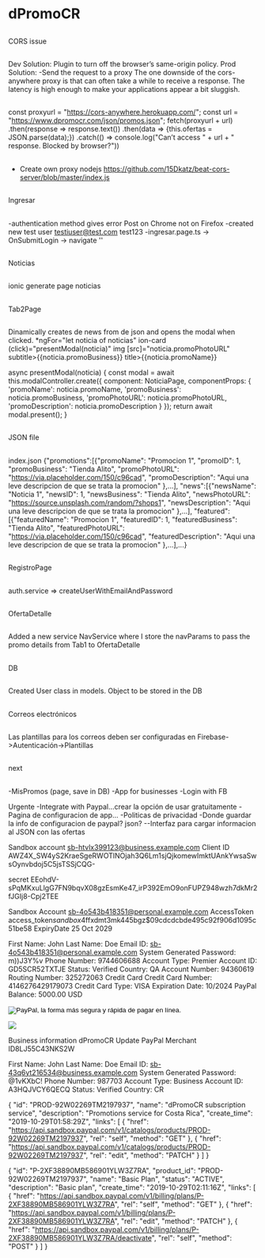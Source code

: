 # dPromoCR



##
CORS issue
##
Dev Solution: Plugin to turn off the browser’s same-origin policy.
Prod Solution:
-Send the request to a proxy
The one downside of the cors-anywhere proxy is that can often take a while to receive a response. The latency is high enough to make your applications appear a bit sluggish.
##
const proxyurl = "https://cors-anywhere.herokuapp.com/";
const url = "https://www.dpromocr.com/json/promos.json";
fetch(proxyurl + url) 
.then(response => response.text())
.then(data => {this.ofertas = JSON.parse(data);})
.catch(() => console.log("Can’t access " + url + " response. Blocked by browser?"))
##
- Create own proxy nodejs
https://github.com/15Dkatz/beat-cors-server/blob/master/index.js

##
Ingresar
##
-authentication method gives error Post on Chrome not on Firefox
-created new test user testiuser@test.com test123
-ingresar.page.ts -> OnSubmitLogin -> navigate ''

##
Noticias
##
ionic generate page noticias

##
Tab2Page
##
Dinamically creates de news from de json and opens the modal when clicked.
*ngFor="let noticia of noticias"
ion-card (click)="presentModal(noticia)"
img [src]="noticia.promoPhotoURL"
subtitle>{{noticia.promoBusiness}}
title>{{noticia.promoName}}

async presentModal(noticia) {
    const modal = await this.modalController.create({
      component: NoticiaPage,
      componentProps: {
        'promoName': noticia.promoName,
        'promoBusiness': noticia.promoBusiness,
        'promoPhotoURL': noticia.promoPhotoURL,
        'promoDescription': noticia.promoDescription
      }
    });
    return await modal.present();
  }

##
JSON file
##
index.json
{"promotions":[{"promoName": "Promocion 1",
                "promoID": 1,
                "promoBusiness": "Tienda Alito",
                "promoPhotoURL": "https://via.placeholder.com/150/c96cad",
                "promoDescription": "Aqui una leve descripcion de que se trata la promocion"
                },...],
"news":[{"newsName": "Noticia 1",
        "newsID": 1,
        "newsBusiness": "Tienda Alito",
        "newsPhotoURL": "https://source.unsplash.com/random/?shops1",
        "newsDescription": "Aqui una leve descripcion de que se trata la promocion"
        },...],
"featured":[{"featuredName": "Promocion 1",
            "featuredID": 1,
            "featuredBusiness": "Tienda Alito",
            "featuredPhotoURL": "https://via.placeholder.com/150/c96cad",
            "featuredDescription": "Aqui una leve descripcion de que se trata la promocion"
            },...],...}


##
RegistroPage
##
auth.service => createUserWithEmailAndPassword

##
OfertaDetalle
##
Added a new service NavService where I store the navParams to pass the promo details from Tab1 to OfertaDetalle

##
DB
##
Created User class in models. Object to be stored in the DB


##
Correos electrónicos
##
Las plantillas para los correos deben ser configuradas en Firebase->Autenticación->Plantillas

##


##
next
##
-MisPromos (page, save in DB)
-App for businesses
-Login with FB


Urgente
-Integrate with Paypal...crear la opción de usar gratuitamente
-Pagina de configuracion de app...
-Politicas de privacidad
-Donde guardar la info de configuracion de paypal? json?
--Interfaz para cargar informacion al JSON con las ofertas


Sandbox account
sb-htvlx399123@business.example.com
Client ID
AWZ4X_SW4yS2KraeSgeRWOTlNOjah3Q6Lm1sjQjkomewImktUAnkYwsaSwsOynvbdoj5C5jsTSSjCQG-

secret
EEohdV-sPqMKxuLlgG7FN9bqvX08gzEsmKe47_irP392EmO9onFUPZ948wzh7dkMr2fJGIj8-Cpj2TEE


Sandbox Account
sb-4o543b418351@personal.example.com
AccessToken
access_token$sandbox$4ffxdmt3mk445bgz$09cdcdcbde495c92f906d1095c51be58
ExpiryDate
25 Oct 2029

First Name:
John
Last Name:
Doe
Email ID:
sb-4o543b418351@personal.example.com
System Generated Password:
m))J3Y%v
Phone Number:
9744606688
Account Type:
Premier
Account ID:
GD5SCR52TXTJE
Status:
Verified
Country:
QA
Account Number:
94360619
Routing Number:
325272063
Credit Card
Credit Card Number:
4146276429179073
Credit Card Type:
VISA
Expiration Date:
10/2024
PayPal
Balance:
5000.00 USD
 

<form action="https://www.paypal.com/cgi-bin/webscr" method="post" target="_top">
<input type="hidden" name="cmd" value="_s-xclick">
<input type="hidden" name="hosted_button_id" value="YYBRU4N4JV5BE">
<input type="image" src="https://www.paypalobjects.com/es_XC/i/btn/btn_subscribeCC_LG.gif" border="0" name="submit" alt="PayPal, la forma más segura y rápida de pagar en línea.">
<img alt="" border="0" src="https://www.paypalobjects.com/en_US/i/scr/pixel.gif" width="1" height="1">
</form>


<A HREF="https://www.paypal.com/cgi-bin/webscr?cmd=_subscr-find&alias=8LJ55C43NKS2W">
<IMG SRC="https://www.paypalobjects.com/es_XC/i/btn/btn_unsubscribe_SM.gif" BORDER="0">
</A>


Business information
dPromoCR
Update
PayPal Merchant ID8LJ55C43NKS2W



First Name:
John
Last Name:
Doe
Email ID:
sb-43q6yt216534@business.example.com
System Generated Password:
@1vKXbC!
Phone Number:
987703
Account Type:
Business
Account ID:
A3HQJVCY6QECQ
Status:
Verified
Country:
CR



{
    "id": "PROD-92W02269TM2197937",
    "name": "dPromoCR subscription service",
    "description": "Promotions service for Costa Rica",
    "create_time": "2019-10-29T01:58:29Z",
    "links": [
        {
            "href": "https://api.sandbox.paypal.com/v1/catalogs/products/PROD-92W02269TM2197937",
            "rel": "self",
            "method": "GET"
        },
        {
            "href": "https://api.sandbox.paypal.com/v1/catalogs/products/PROD-92W02269TM2197937",
            "rel": "edit",
            "method": "PATCH"
        }
    ]
}


{
    "id": "P-2XF38890MB586901YLW3Z7RA",
    "product_id": "PROD-92W02269TM2197937",
    "name": "Basic Plan",
    "status": "ACTIVE",
    "description": "Basic plan",
    "create_time": "2019-10-29T02:11:16Z",
    "links": [
        {
            "href": "https://api.sandbox.paypal.com/v1/billing/plans/P-2XF38890MB586901YLW3Z7RA",
            "rel": "self",
            "method": "GET"
        },
        {
            "href": "https://api.sandbox.paypal.com/v1/billing/plans/P-2XF38890MB586901YLW3Z7RA",
            "rel": "edit",
            "method": "PATCH"
        },
        {
            "href": "https://api.sandbox.paypal.com/v1/billing/plans/P-2XF38890MB586901YLW3Z7RA/deactivate",
            "rel": "self",
            "method": "POST"
        }
    ]
}
